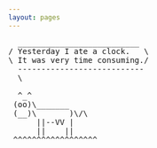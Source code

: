 ```yaml
---
layout: pages
---
```


<pre>
  __________________________
/ Yesterday I ate a clock.   \
\ It was very time consuming./
  ---------------------------
  \
 
  ^_^ 
 (oo)\_______  
 (__)\       )\/\  
      ||--VV |  
      ||    || 
 ^^^^^^^^^^^^^^^^^^     
</pre>

